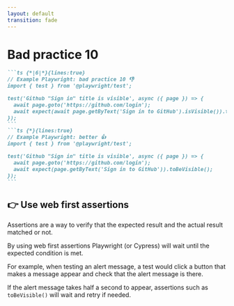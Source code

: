 ```yaml
---
layout: default
transition: fade
---
```


# Bad practice 10

````md magic-move
```ts {*|6|*}{lines:true}
// Example Playwright: bad practice 10 👎
import { test } from '@playwright/test';

test('Github "Sign in" title is visible', async ({ page }) => {
  await page.goto('https://github.com/login');
  await expect(await page.getByText('Sign in to GitHub').isVisible()).toBe(true);
});
```
```ts {*}{lines:true}
// Example Playwright: better 👍
import { test } from '@playwright/test';

test('Github "Sign in" title is visible', async ({ page }) => {
  await page.goto('https://github.com/login');
  await expect(page.getByText('Sign in to GitHub')).toBeVisible();
});
```
````

<v-click>

## 👉 Use web first assertions

Assertions are a way to verify that the expected result and the actual result matched or not. 

By using web first assertions Playwright (or Cypress) will wait until the expected condition is met.

For example, when testing an alert message, a test would click a button that makes a message appear and check that the alert message is there.

If the alert message takes half a second to appear, assertions such as `toBeVisible()` will wait and retry if needed.
 </v-click>

<!--
toto
-->
